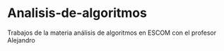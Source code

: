 # Analisis-de-algoritmos
Trabajos de la materia análisis de algoritmos en ESCOM  con el profesor Alejandro
